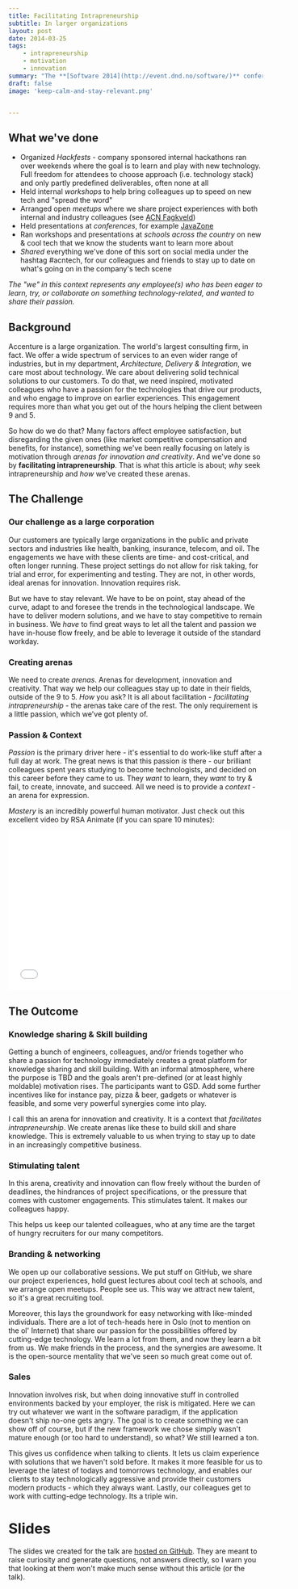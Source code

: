 ```yaml
---
title: Facilitating Intrapreneurship
subtitle: In larger organizations
layout: post
date: 2014-03-25
tags:
    - intrapreneurship
    - motivation
    - innovation
summary: "The **[Software 2014](http://event.dnd.no/software/)** conference took place in Oslo last month, and together with my brilliant colleague Ismar Slomic (@islomic) I held a talk on the 'Intrapreneurship' track. We talked about some things we have done internally at Accenture Norway over the past year to try to create something new and exciting. Let me try to explain what 'Intrapreneurship in practice' means to us, and how it has helped us as a large organization to create new momentum for innovation and learning."
draft: false
image: 'keep-calm-and-stay-relevant.png'


---
```


## What we've done
* Organized *Hackfests* - company sponsored internal hackathons ran over weekends where the goal is to learn and play with new technology. Full freedom for attendees to choose approach (i.e. technology stack) and only partly predefined deliverables, often none at all
* Held internal *workshops* to help bring colleagues up to speed on new tech and "spread the word"
* Arranged open *meetups* where we share project experiences with both internal and industry colleagues (see [ACN Fagkveld](http://acnfagkveld.herokuapp.com/))
* Held presentations at *conferences*, for example [JavaZone](http://jz13.java.no/)
* Ran workshops and presentations at *schools across the country* on new & cool tech that we know the students want to learn more about
* *Shared* everything we've done of this sort on social media under the hashtag #acntech, for our colleagues and friends to stay up to date on what's going on in the company's tech scene

*The "we" in this context represents any employee(s) who has been eager to learn, try, or collaborate on something technology-related, and wanted to share their passion.*

## Background
Accenture is a large organization. The world's largest consulting firm, in fact. We offer a wide spectrum of services to an even wider range of industries, but in my department, *Architecture, Delivery & Integration*, we care most about technology. We care about delivering solid technical solutions to our customers. To do that, we need inspired, motivated colleagues who have a passion for the technologies that drive our products, and who engage to improve on earlier experiences. This engagement requires more than what you get out of the hours helping the client between 9 and 5.

So how do we do that? Many factors affect employee satisfaction, but disregarding the given ones (like market competitive compensation and benefits, for instance), something we've been really focusing on lately is motivation through *arenas for innovation and creativity*. And we've done so by **facilitating intrapreneurship**. That is what this article is about; *why* seek intrapreneurship and *how* we've created these arenas.

## The Challenge
### Our challenge as a large corporation
Our customers are typically large organizations in the public and private sectors and industries like health, banking, insurance, telecom, and oil. The engagements we have with these clients are time- and cost-critical, and often longer running. These project settings do not allow for risk taking, for trial and error, for experimenting and testing. They are not, in other words, ideal arenas for innovation. Innovation requires risk.

But we have to stay relevant. We have to be on point, stay ahead of the curve, adapt to and foresee the trends in the technological landscape. We have to deliver modern solutions, and we have to stay competitive to remain in business. We *have* to find great ways to let all the  talent and passion we have in-house flow freely, and be able to leverage it outside of the standard workday.

### Creating arenas
We need to create *arenas*. Arenas for development, innovation and creativity. That way we help our colleagues stay up to date in their fields, outside of the 9 to 5. *How* you ask?  It is all about facilitation - *facilitating intrapreneurship* - the arenas take care of the rest. The only requirement is a little passion, which we've got plenty of.

### Passion & Context 
*Passion* is the primary driver here - it's essential to do work-like stuff after a full day at work. The great news is that this passion *is* there - our brilliant colleagues spent years studying to become technologists, and decided on this career before they came to us. They *want* to learn, they *want* to try & fail, to create, innovate, and succeed. All we need is to provide a *context* - an arena for expression.


*Mastery* is an incredibly powerful human motivator. Just check out this excellent video by RSA Animate (if you can spare 10 minutes):

<iframe width="560" height="315" src="//www.youtube.com/embed/u6XAPnuFjJc" frameborder="0" allowfullscreen></iframe>


## The Outcome
### Knowledge sharing & Skill building
Getting a bunch of engineers, colleagues, and/or friends together who share a passion for technology immediately creates a great platform for knowledge sharing and skill building. With an informal atmosphere, where the purpose is TBD and the goals aren't pre-defined (or at least highly moldable) motivation rises. The participants want to GSD. Add some further incentives like for instance pay, pizza & beer, gadgets or whatever is feasible, and some very powerful synergies come into play. 

I call this an arena for innovation and creativity. It is a context that *facilitates intrapreneurship*. We create arenas like these to build skill and share knowledge. This is extremely valuable to us when trying to stay up to date in an increasingly competitive business.

### Stimulating talent
In this arena, creativity and innovation can flow freely without the burden of deadlines, the hindrances of project specifications, or the pressure that comes with customer engagements. This stimulates talent. It makes our colleagues happy.

This helps us keep our talented colleagues, who at any time are the target of hungry recruiters for our many competitors.

### Branding & networking
We open up our collaborative sessions. We put stuff on GitHub, we share our project experiences, hold guest lectures about cool tech at schools, and we arrange open meetups. People see us. This way we attract new talent, so it's a great recruiting tool.

Moreover, this lays the groundwork for easy networking with like-minded individuals. There are a lot of tech-heads here in Oslo (not to mention on the ol' Internet) that share our passion for the possibilities offered by cutting-edge technology. We learn a lot from them, and now they learn a bit from us. We make friends in the process, and the synergies are awesome. It is the open-source mentality that we've seen so much great come out of.

### Sales
Innovation involves risk, but when doing innovative stuff in controlled environments backed by your employer, the risk is mitigated. Here we can try out whatever we want in the software paradigm, if the application doesn't ship no-one gets angry. The goal is to create something we can show off of course, but if the new framework we chose simply wasn't mature enough (or too hard to understand), so what? We still learned a ton.

This gives us confidence when talking to clients. It lets us claim experience with solutions that we haven't sold before. It makes it more feasible for us to leverage the latest of todays and tomorrows technology, and enables our clients to stay technologically aggressive and provide their customers modern products - which they always want. Lastly, our colleagues get to work with cutting-edge technology. Its a triple win.

# Slides
The slides we created for the talk are [hosted on GitHub](http://acntech.github.io/SW2014-presentation/). They are meant to raise curiosity and generate questions, not answers directly, so I warn you that looking at them won't make much sense without this article (or the talk).





